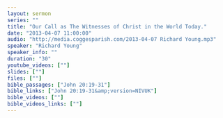 ```yaml
---
layout: sermon
series: ""
title: "Our Call as The Witnesses of Christ in the World Today."
date: "2013-04-07 11:00:00"
audio: "http://media.coggesparish.com/2013-04-07 Richard Young.mp3"
speaker: "Richard Young"
speaker_info: ""
duration: "30"
youtube_videos: [""]
slides: [""]
files: [""]
bible_passages: ["John 20:19-31"]
bible_links: ["John 20:19-31&amp;version=NIVUK"]
bible_videos: [""]
bible_videos_links: [""]
---
```


